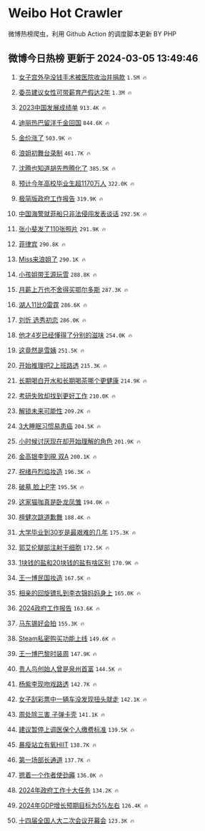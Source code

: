 # Weibo Hot Crawler 



微博热榜爬虫，利用 Github Action 的调度脚本更新 BY PHP 


## 微博今日热榜 更新于 2024-03-05 13:49:46 
1. [女子宫外孕没钱手术被医院收治并捐款](https://s.weibo.com/weibo?q=%23%E5%A5%B3%E5%AD%90%E5%AE%AB%E5%A4%96%E5%AD%95%E6%B2%A1%E9%92%B1%E6%89%8B%E6%9C%AF%E8%A2%AB%E5%8C%BB%E9%99%A2%E6%94%B6%E6%B2%BB%E5%B9%B6%E6%8D%90%E6%AC%BE%23&t=31&band_rank=1&Refer=top) `1.5M 🔥` 

1. [委员建议女性可带薪育产假达2年](https://s.weibo.com/weibo?q=%23%E5%A7%94%E5%91%98%E5%BB%BA%E8%AE%AE%E5%A5%B3%E6%80%A7%E5%8F%AF%E5%B8%A6%E8%96%AA%E8%82%B2%E4%BA%A7%E5%81%87%E8%BE%BE2%E5%B9%B4%23&t=31&band_rank=2&Refer=top) `1.3M 🔥` 

1. [2023中国发展成绩单](https://s.weibo.com/weibo?q=%232023%E4%B8%AD%E5%9B%BD%E5%8F%91%E5%B1%95%E6%88%90%E7%BB%A9%E5%8D%95%23&t=31&band_rank=3&Refer=top) `913.4K 🔥` 

1. [迪丽热巴留洋千金回国](https://s.weibo.com/weibo?q=%23%E8%BF%AA%E4%B8%BD%E7%83%AD%E5%B7%B4%E7%95%99%E6%B4%8B%E5%8D%83%E9%87%91%E5%9B%9E%E5%9B%BD%23&t=31&band_rank=4&Refer=top) `844.6K 🔥` 

1. [金价涨了](https://s.weibo.com/weibo?q=%E9%87%91%E4%BB%B7%E6%B6%A8%E4%BA%86&t=31&band_rank=5&Refer=top) `503.9K 🔥` 

1. [浪姐初舞台录制](https://s.weibo.com/weibo?q=%23%E6%B5%AA%E5%A7%90%E5%88%9D%E8%88%9E%E5%8F%B0%E5%BD%95%E5%88%B6%23&t=31&band_rank=6&Refer=top) `461.7K 🔥` 

1. [沈腾也知道胡先煦腾化了](https://s.weibo.com/weibo?q=%23%E6%B2%88%E8%85%BE%E4%B9%9F%E7%9F%A5%E9%81%93%E8%83%A1%E5%85%88%E7%85%A6%E8%85%BE%E5%8C%96%E4%BA%86%23&t=31&band_rank=7&Refer=top) `385.5K 🔥` 

1. [预计今年高校毕业生超1170万人](https://s.weibo.com/weibo?q=%23%E9%A2%84%E8%AE%A1%E4%BB%8A%E5%B9%B4%E9%AB%98%E6%A0%A1%E6%AF%95%E4%B8%9A%E7%94%9F%E8%B6%851170%E4%B8%87%E4%BA%BA%23&t=31&band_rank=8&Refer=top) `322.0K 🔥` 

1. [极简版政府工作报告](https://s.weibo.com/weibo?q=%23%E6%9E%81%E7%AE%80%E7%89%88%E6%94%BF%E5%BA%9C%E5%B7%A5%E4%BD%9C%E6%8A%A5%E5%91%8A%23&t=31&band_rank=9&Refer=top) `319.9K 🔥` 

1. [中国海警就菲船只非法侵闯发表谈话](https://s.weibo.com/weibo?q=%23%E4%B8%AD%E5%9B%BD%E6%B5%B7%E8%AD%A6%E5%B0%B1%E8%8F%B2%E8%88%B9%E5%8F%AA%E9%9D%9E%E6%B3%95%E4%BE%B5%E9%97%AF%E5%8F%91%E8%A1%A8%E8%B0%88%E8%AF%9D%23&t=31&band_rank=10&Refer=top) `292.5K 🔥` 

1. [张小斐发了110张照片](https://s.weibo.com/weibo?q=%E5%BC%A0%E5%B0%8F%E6%96%90%E5%8F%91%E4%BA%86110%E5%BC%A0%E7%85%A7%E7%89%87&t=31&band_rank=11&Refer=top) `291.9K 🔥` 

1. [菲律宾](https://s.weibo.com/weibo?q=%E8%8F%B2%E5%BE%8B%E5%AE%BE&t=31&band_rank=12&Refer=top) `290.8K 🔥` 

1. [Miss来浪姐了](https://s.weibo.com/weibo?q=%23Miss%E6%9D%A5%E6%B5%AA%E5%A7%90%E4%BA%86%23&t=31&band_rank=13&Refer=top) `290.1K 🔥` 

1. [小孩姐带王源玩雪](https://s.weibo.com/weibo?q=%23%E5%B0%8F%E5%AD%A9%E5%A7%90%E5%B8%A6%E7%8E%8B%E6%BA%90%E7%8E%A9%E9%9B%AA%23&t=31&band_rank=14&Refer=top) `288.8K 🔥` 

1. [月薪上万也不舍得买鄂尔多斯](https://s.weibo.com/weibo?q=%23%E6%9C%88%E8%96%AA%E4%B8%8A%E4%B8%87%E4%B9%9F%E4%B8%8D%E8%88%8D%E5%BE%97%E4%B9%B0%E9%84%82%E5%B0%94%E5%A4%9A%E6%96%AF%23&t=31&band_rank=15&Refer=top) `287.3K 🔥` 

1. [湖人11比0雷霆](https://s.weibo.com/weibo?q=%E6%B9%96%E4%BA%BA11%E6%AF%940%E9%9B%B7%E9%9C%86&t=31&band_rank=16&Refer=top) `286.6K 🔥` 

1. [刘忻 选秀初恋](https://s.weibo.com/weibo?q=%E5%88%98%E5%BF%BB%20%E9%80%89%E7%A7%80%E5%88%9D%E6%81%8B&t=31&band_rank=17&Refer=top) `286.0K 🔥` 

1. [他才4岁已经懂得了分别的滋味](https://s.weibo.com/weibo?q=%23%E4%BB%96%E6%89%8D4%E5%B2%81%E5%B7%B2%E7%BB%8F%E6%87%82%E5%BE%97%E4%BA%86%E5%88%86%E5%88%AB%E7%9A%84%E6%BB%8B%E5%91%B3%23&t=31&band_rank=18&Refer=top) `254.0K 🔥` 

1. [这竟然是雪姨](https://s.weibo.com/weibo?q=%23%E8%BF%99%E7%AB%9F%E7%84%B6%E6%98%AF%E9%9B%AA%E5%A7%A8%23&t=31&band_rank=19&Refer=top) `251.5K 🔥` 

1. [开始推理吧2上班路透](https://s.weibo.com/weibo?q=%23%E5%BC%80%E5%A7%8B%E6%8E%A8%E7%90%86%E5%90%A72%E4%B8%8A%E7%8F%AD%E8%B7%AF%E9%80%8F%23&t=31&band_rank=20&Refer=top) `215.3K 🔥` 

1. [长期喝白开水和长期喝茶哪个更健康](https://s.weibo.com/weibo?q=%23%E9%95%BF%E6%9C%9F%E5%96%9D%E7%99%BD%E5%BC%80%E6%B0%B4%E5%92%8C%E9%95%BF%E6%9C%9F%E5%96%9D%E8%8C%B6%E5%93%AA%E4%B8%AA%E6%9B%B4%E5%81%A5%E5%BA%B7%23&t=31&band_rank=21&Refer=top) `214.9K 🔥` 

1. [考研失败却找到更好工作](https://s.weibo.com/weibo?q=%23%E8%80%83%E7%A0%94%E5%A4%B1%E8%B4%A5%E5%8D%B4%E6%89%BE%E5%88%B0%E6%9B%B4%E5%A5%BD%E5%B7%A5%E4%BD%9C%23&t=31&band_rank=22&Refer=top) `210.0K 🔥` 

1. [解锁未来可能性](https://s.weibo.com/weibo?q=%23%E8%A7%A3%E9%94%81%E6%9C%AA%E6%9D%A5%E5%8F%AF%E8%83%BD%E6%80%A7%23&t=31&band_rank=23&Refer=top) `209.2K 🔥` 

1. [3大睡眠习惯易患癌](https://s.weibo.com/weibo?q=%233%E5%A4%A7%E7%9D%A1%E7%9C%A0%E4%B9%A0%E6%83%AF%E6%98%93%E6%82%A3%E7%99%8C%23&t=31&band_rank=24&Refer=top) `204.5K 🔥` 

1. [小时候讨厌现在却开始理解的角色](https://s.weibo.com/weibo?q=%23%E5%B0%8F%E6%97%B6%E5%80%99%E8%AE%A8%E5%8E%8C%E7%8E%B0%E5%9C%A8%E5%8D%B4%E5%BC%80%E5%A7%8B%E7%90%86%E8%A7%A3%E7%9A%84%E8%A7%92%E8%89%B2%23&t=31&band_rank=25&Refer=top) `201.9K 🔥` 

1. [金高银李到晛 双A](https://s.weibo.com/weibo?q=%E9%87%91%E9%AB%98%E9%93%B6%E6%9D%8E%E5%88%B0%E6%99%9B%20%E5%8F%8CA&t=31&band_rank=26&Refer=top) `200.1K 🔥` 

1. [祝绪丹烈焰妆造](https://s.weibo.com/weibo?q=%23%E7%A5%9D%E7%BB%AA%E4%B8%B9%E7%83%88%E7%84%B0%E5%A6%86%E9%80%A0%23&t=31&band_rank=27&Refer=top) `196.3K 🔥` 

1. [破墓 脸上P字](https://s.weibo.com/weibo?q=%E7%A0%B4%E5%A2%93%20%E8%84%B8%E4%B8%8AP%E5%AD%97&t=31&band_rank=28&Refer=top) `195.5K 🔥` 

1. [这家猫咖真是卧龙凤雏](https://s.weibo.com/weibo?q=%E8%BF%99%E5%AE%B6%E7%8C%AB%E5%92%96%E7%9C%9F%E6%98%AF%E5%8D%A7%E9%BE%99%E5%87%A4%E9%9B%8F&t=31&band_rank=29&Refer=top) `194.0K 🔥` 

1. [檀健次跳道歉舞](https://s.weibo.com/weibo?q=%E6%AA%80%E5%81%A5%E6%AC%A1%E8%B7%B3%E9%81%93%E6%AD%89%E8%88%9E&t=31&band_rank=30&Refer=top) `188.4K 🔥` 

1. [大学毕业到30岁是最艰难的几年](https://s.weibo.com/weibo?q=%E5%A4%A7%E5%AD%A6%E6%AF%95%E4%B8%9A%E5%88%B030%E5%B2%81%E6%98%AF%E6%9C%80%E8%89%B0%E9%9A%BE%E7%9A%84%E5%87%A0%E5%B9%B4&t=31&band_rank=31&Refer=top) `175.3K 🔥` 

1. [郭艾伦腿部注射干细胞](https://s.weibo.com/weibo?q=%23%E9%83%AD%E8%89%BE%E4%BC%A6%E8%85%BF%E9%83%A8%E6%B3%A8%E5%B0%84%E5%B9%B2%E7%BB%86%E8%83%9E%23&t=31&band_rank=32&Refer=top) `172.5K 🔥` 

1. [1块钱的盐和20块钱的盐有啥区别](https://s.weibo.com/weibo?q=%231%E5%9D%97%E9%92%B1%E7%9A%84%E7%9B%90%E5%92%8C20%E5%9D%97%E9%92%B1%E7%9A%84%E7%9B%90%E6%9C%89%E5%95%A5%E5%8C%BA%E5%88%AB%23&t=31&band_rank=33&Refer=top) `170.9K 🔥` 

1. [王一博民国妆造](https://s.weibo.com/weibo?q=%23%E7%8E%8B%E4%B8%80%E5%8D%9A%E6%B0%91%E5%9B%BD%E5%A6%86%E9%80%A0%23&t=31&band_rank=34&Refer=top) `167.5K 🔥` 

1. [相亲的回旋镖扎到李衣锦妈妈身上](https://s.weibo.com/weibo?q=%E7%9B%B8%E4%BA%B2%E7%9A%84%E5%9B%9E%E6%97%8B%E9%95%96%E6%89%8E%E5%88%B0%E6%9D%8E%E8%A1%A3%E9%94%A6%E5%A6%88%E5%A6%88%E8%BA%AB%E4%B8%8A&t=31&band_rank=35&Refer=top) `165.0K 🔥` 

1. [2024政府工作报告](https://s.weibo.com/weibo?q=%232024%E6%94%BF%E5%BA%9C%E5%B7%A5%E4%BD%9C%E6%8A%A5%E5%91%8A%23&t=31&band_rank=36&Refer=top) `163.6K 🔥` 

1. [马东锡好会拍](https://s.weibo.com/weibo?q=%E9%A9%AC%E4%B8%9C%E9%94%A1%E5%A5%BD%E4%BC%9A%E6%8B%8D&t=31&band_rank=37&Refer=top) `155.3K 🔥` 

1. [Steam私密购买功能上线](https://s.weibo.com/weibo?q=%23Steam%E7%A7%81%E5%AF%86%E8%B4%AD%E4%B9%B0%E5%8A%9F%E8%83%BD%E4%B8%8A%E7%BA%BF%23&t=31&band_rank=38&Refer=top) `149.6K 🔥` 

1. [王一博巴黎时装周](https://s.weibo.com/weibo?q=%23%E7%8E%8B%E4%B8%80%E5%8D%9A%E5%B7%B4%E9%BB%8E%E6%97%B6%E8%A3%85%E5%91%A8%23&t=31&band_rank=39&Refer=top) `147.9K 🔥` 

1. [贵人鸟创始人曾是泉州首富](https://s.weibo.com/weibo?q=%23%E8%B4%B5%E4%BA%BA%E9%B8%9F%E5%88%9B%E5%A7%8B%E4%BA%BA%E6%9B%BE%E6%98%AF%E6%B3%89%E5%B7%9E%E9%A6%96%E5%AF%8C%23&t=31&band_rank=40&Refer=top) `144.5K 🔥` 

1. [杨紫李现吻戏路透](https://s.weibo.com/weibo?q=%23%E6%9D%A8%E7%B4%AB%E6%9D%8E%E7%8E%B0%E5%90%BB%E6%88%8F%E8%B7%AF%E9%80%8F%23&t=31&band_rank=41&Refer=top) `142.7K 🔥` 

1. [女子刮彩票中一辆车没发现扭头就走](https://s.weibo.com/weibo?q=%23%E5%A5%B3%E5%AD%90%E5%88%AE%E5%BD%A9%E7%A5%A8%E4%B8%AD%E4%B8%80%E8%BE%86%E8%BD%A6%E6%B2%A1%E5%8F%91%E7%8E%B0%E6%89%AD%E5%A4%B4%E5%B0%B1%E8%B5%B0%23&t=31&band_rank=42&Refer=top) `142.1K 🔥` 

1. [周处除三害 子弹卡壳](https://s.weibo.com/weibo?q=%E5%91%A8%E5%A4%84%E9%99%A4%E4%B8%89%E5%AE%B3%20%E5%AD%90%E5%BC%B9%E5%8D%A1%E5%A3%B3&t=31&band_rank=43&Refer=top) `141.1K 🔥` 

1. [建议暂停上调医保个人缴费标准](https://s.weibo.com/weibo?q=%23%E5%BB%BA%E8%AE%AE%E6%9A%82%E5%81%9C%E4%B8%8A%E8%B0%83%E5%8C%BB%E4%BF%9D%E4%B8%AA%E4%BA%BA%E7%BC%B4%E8%B4%B9%E6%A0%87%E5%87%86%23&t=31&band_rank=44&Refer=top) `139.5K 🔥` 

1. [暴瘦站立有氧HIIT](https://s.weibo.com/weibo?q=%E6%9A%B4%E7%98%A6%E7%AB%99%E7%AB%8B%E6%9C%89%E6%B0%A7HIIT&t=31&band_rank=45&Refer=top) `138.7K 🔥` 

1. [第一场部长通道](https://s.weibo.com/weibo?q=%23%E7%AC%AC%E4%B8%80%E5%9C%BA%E9%83%A8%E9%95%BF%E9%80%9A%E9%81%93%23&t=31&band_rank=46&Refer=top) `137.7K 🔥` 

1. [摁着一个作者使劲薅](https://s.weibo.com/weibo?q=%23%E6%91%81%E7%9D%80%E4%B8%80%E4%B8%AA%E4%BD%9C%E8%80%85%E4%BD%BF%E5%8A%B2%E8%96%85%23&t=31&band_rank=47&Refer=top) `136.0K 🔥` 

1. [2024年政府工作十大任务](https://s.weibo.com/weibo?q=%232024%E5%B9%B4%E6%94%BF%E5%BA%9C%E5%B7%A5%E4%BD%9C%E5%8D%81%E5%A4%A7%E4%BB%BB%E5%8A%A1%23&t=31&band_rank=48&Refer=top) `134.2K 🔥` 

1. [2024年GDP增长预期目标为5%左右](https://s.weibo.com/weibo?q=%232024%E5%B9%B4GDP%E5%A2%9E%E9%95%BF%E9%A2%84%E6%9C%9F%E7%9B%AE%E6%A0%87%E4%B8%BA5%25%E5%B7%A6%E5%8F%B3%23&t=31&band_rank=49&Refer=top) `126.4K 🔥` 

1. [十四届全国人大二次会议开幕会](https://s.weibo.com/weibo?q=%23%E5%8D%81%E5%9B%9B%E5%B1%8A%E5%85%A8%E5%9B%BD%E4%BA%BA%E5%A4%A7%E4%BA%8C%E6%AC%A1%E4%BC%9A%E8%AE%AE%E5%BC%80%E5%B9%95%E4%BC%9A%23&t=31&band_rank=50&Refer=top) `123.3K 🔥` 

